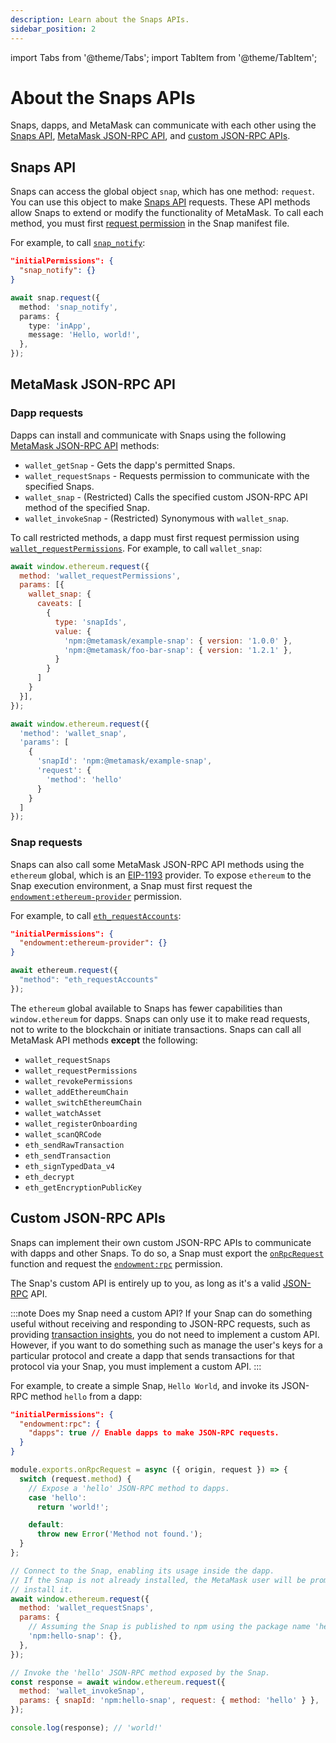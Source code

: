 ```yaml
---
description: Learn about the Snaps APIs.
sidebar_position: 2
---
```


import Tabs from '@theme/Tabs';
import TabItem from '@theme/TabItem';

# About the Snaps APIs

Snaps, dapps, and MetaMask can communicate with each other using the [Snaps API](#snaps-api),
[MetaMask JSON-RPC API](#metamask-json-rpc-api), and [custom JSON-RPC APIs](#custom-json-rpc-apis).

## Snaps API

Snaps can access the global object `snap`, which has one method: `request`.
You can use this object to make [Snaps API](../reference/snaps-api.md) requests.
These API methods allow Snaps to extend or modify the functionality of MetaMask.
To call each method, you must first [request permission](../how-to/request-permissions.md) in the
Snap manifest file.

For example, to call [`snap_notify`](../reference/snaps-api.md#snap_notify):

<Tabs>
<TabItem value="Request permission">

```json title="snap.manifest.json"
"initialPermissions": {
  "snap_notify": {}
}
```

</TabItem>
<TabItem value="Call method">

```typescript title="index.ts"
await snap.request({
  method: 'snap_notify',
  params: {
    type: 'inApp',
    message: 'Hello, world!',
  },
});
```

</TabItem>
</Tabs>

## MetaMask JSON-RPC API

### Dapp requests

Dapps can install and communicate with Snaps using the following
[MetaMask JSON-RPC API](/wallet/reference/json-rpc-api) methods:

- `wallet_getSnap` - Gets the dapp's permitted Snaps.
- `wallet_requestSnaps` - Requests permission to communicate with the specified Snaps.
- `wallet_snap` - (Restricted) Calls the specified custom JSON-RPC API method of the specified Snap.
- `wallet_invokeSnap` - (Restricted) Synonymous with `wallet_snap`.

To call restricted methods, a dapp must first request permission using
[`wallet_requestPermissions`](/wallet/reference/wallet_requestpermissions).
For example, to call `wallet_snap`:

<Tabs>
<TabItem value="Request permission">

```js title="index.js"
await window.ethereum.request({
  method: 'wallet_requestPermissions',
  params: [{
    wallet_snap: {
      caveats: [
        {
          type: 'snapIds',
          value: {
            'npm:@metamask/example-snap': { version: '1.0.0' },
            'npm:@metamask/foo-bar-snap': { version: '1.2.1' },
          }
        }
      ]
    }
  }],
});
```

</TabItem>
<TabItem value="Call method">

```js title="index.js"
await window.ethereum.request({
  'method': 'wallet_snap',
  'params': [
    {
      'snapId': 'npm:@metamask/example-snap',
      'request': {
        'method': 'hello'
      }
    }
  ]
});
```

</TabItem>
</Tabs>

### Snap requests

Snaps can also call some MetaMask JSON-RPC API methods using the `ethereum` global, which is an
[EIP-1193](https://eips.ethereum.org/EIPS/eip-1193) provider.
To expose `ethereum` to the Snap execution environment, a Snap must first request the
[`endowment:ethereum-provider`](../reference/permissions.md#endowmentethereum-provider) permission.

For example, to call [`eth_requestAccounts`](/wallet/reference/eth_requestaccounts):

<Tabs>
<TabItem value="Request permission">

```json title="snap.manifest.json"
"initialPermissions": {
  "endowment:ethereum-provider": {}
}
```

</TabItem>
<TabItem value="Call method">

```typescript title="index.ts"
await ethereum.request({
  "method": "eth_requestAccounts"
});
```

</TabItem>
</Tabs>

The `ethereum` global available to Snaps has fewer capabilities than `window.ethereum` for dapps.
Snaps can only use it to make read requests, not to write to the blockchain or initiate transactions.
Snaps can call all MetaMask API methods **except** the following:

- `wallet_requestSnaps`
- `wallet_requestPermissions`
- `wallet_revokePermissions`
- `wallet_addEthereumChain`
- `wallet_switchEthereumChain`
- `wallet_watchAsset`
- `wallet_registerOnboarding`
- `wallet_scanQRCode`
- `eth_sendRawTransaction`
- `eth_sendTransaction`
- `eth_signTypedData_v4`
- `eth_decrypt`
- `eth_getEncryptionPublicKey`

## Custom JSON-RPC APIs

Snaps can implement their own custom JSON-RPC APIs to communicate with dapps and other Snaps.
To do so, a Snap must export the [`onRpcRequest`](../reference/exports.md#onrpcrequest) function and
request the [`endowment:rpc`](../reference/permissions.md#endowmentrpc) permission.

The Snap's custom API is entirely up to you, as long as it's a valid
[JSON-RPC](https://www.jsonrpc.org/specification) API.

:::note Does my Snap need a custom API?
If your Snap can do something useful without receiving and responding to JSON-RPC requests, such as
providing [transaction insights](../reference/exports.md#ontransaction), you do not need to
implement a custom API.
However, if you want to do something such as manage the user's keys for a particular protocol and
create a dapp that sends transactions for that protocol via your Snap, you must implement a custom API.
:::

For example, to create a simple Snap, `Hello World`, and invoke its JSON-RPC method `hello` from a dapp:

<Tabs>
<TabItem value="Request permission">

```json title="snap.manifest.json"
"initialPermissions": {
  "endowment:rpc": {
    "dapps": true // Enable dapps to make JSON-RPC requests.
  }
}
```

</TabItem>
<TabItem value="Expose method from a Snap">

```typescript title="index.ts"
module.exports.onRpcRequest = async ({ origin, request }) => {
  switch (request.method) {
    // Expose a 'hello' JSON-RPC method to dapps.
    case 'hello':
      return 'world!';

    default:
      throw new Error('Method not found.');
  }
};
```

</TabItem>
<TabItem value="Call method from a dapp">

```javascript title="index.js"
// Connect to the Snap, enabling its usage inside the dapp.
// If the Snap is not already installed, the MetaMask user will be prompted to
// install it.
await window.ethereum.request({
  method: 'wallet_requestSnaps',
  params: {
    // Assuming the Snap is published to npm using the package name 'hello-snap'.
    'npm:hello-snap': {},
  },
});

// Invoke the 'hello' JSON-RPC method exposed by the Snap.
const response = await window.ethereum.request({
  method: 'wallet_invokeSnap',
  params: { snapId: 'npm:hello-snap', request: { method: 'hello' } },
});

console.log(response); // 'world!'
```

</TabItem>
</Tabs>
